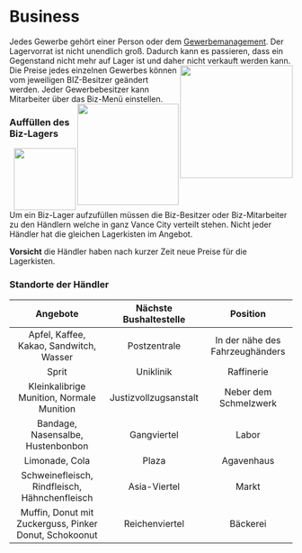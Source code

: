 # Business

Jedes Gewerbe gehört einer Person oder dem [Gewerbemanagement](https://imgxrke.github.io/GRWiki/pages/niz/biz-managment/). Der Lagervorrat ist nicht unendlich groß. Dadurch kann es passieren, dass ein Gegenstand nicht mehr auf Lager ist und daher nicht verkauft werden kann. <img align="right" width="200" eight="170" src="https://i.imgur.com/M6gMmFy.png"> Die Preise jedes einzelnen Gewerbes können vom jeweiligen BIZ-Besitzer geändert werden.
Jeder Gewerbebesitzer kann Mitarbeiter über das Biz-Menü einstellen. <img align="right" width="180" eight="150" src="https://i.imgur.com/lX1CTcL.png">

### Auffüllen des Biz-Lagers
<img align="right" width="110" eight="100" src="https://i.imgur.com/4O2dYd5.png">
Um ein Biz-Lager aufzufüllen müssen die Biz-Besitzer oder Biz-Mitarbeiter zu den Händlern welche in ganz Vance City verteilt stehen.
Nicht jeder Händler hat die gleichen Lagerkisten im Angebot.

**Vorsicht** die Händler haben nach kurzer Zeit neue Preise für die Lagerkisten.

### Standorte der Händler

| Angebote | Nächste Bushaltestelle | Position |
|:-:|:-:|:-:|
| Apfel, Kaffee, Kakao, Sandwitch, Wasser | Postzentrale | In der nähe des Fahrzeughänders |
| Sprit | Uniklinik | Raffinerie |
| Kleinkalibrige Munition, Normale Munition | Justizvollzugsanstalt | Neber dem Schmelzwerk |
| Bandage, Nasensalbe, Hustenbonbon | Gangviertel | Labor |
| Limonade, Cola | Plaza | Agavenhaus |
| Schweinefleisch, Rindfleisch, Hähnchenfleisch | Asia-Viertel | Markt |
| Muffin, Donut mit Zuckerguss, Pinker Donut, Schokoonut | Reichenviertel | Bäckerei |
